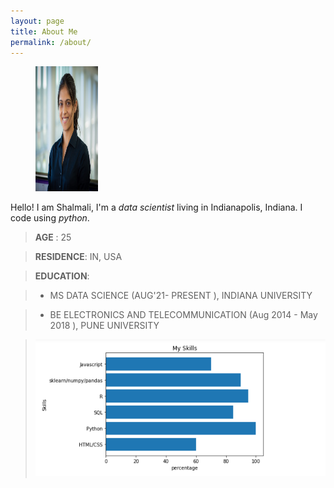 ```yaml
---
layout: page
title: About Me 
permalink: /about/
---
```

<figure>
    <img src="./assets/linkednheadshot.jpg"
         alt="Headshot" width="100" height="200">
</figure>

Hello! I am Shalmali, I'm a *data scientist* living in Indianapolis, Indiana. I code using *python*.

> **AGE** : 	25

> **RESIDENCE**: IN, USA

> **EDUCATION**: 

> - MS DATA SCIENCE (AUG'21- PRESENT ), INDIANA UNIVERSITY

> - BE ELECTRONICS AND TELECOMMUNICATION (Aug 2014 - May 2018 ), PUNE UNIVERSITY

> ![Graphing my skills](./assets/myskillsgraph.jpg)





